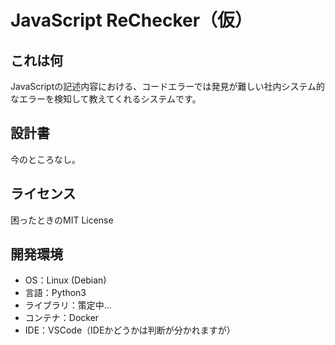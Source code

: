 # JavaScript ReChecker（仮）
## これは何
JavaScriptの記述内容における、コードエラーでは発見が難しい社内システム的なエラーを検知して教えてくれるシステムです。

## 設計書
今のところなし。

## ライセンス
困ったときのMIT License

## 開発環境
* OS：Linux (Debian)
* 言語：Python3
* ライブラリ：策定中...
* コンテナ：Docker
* IDE：VSCode（IDEかどうかは判断が分かれますが）
